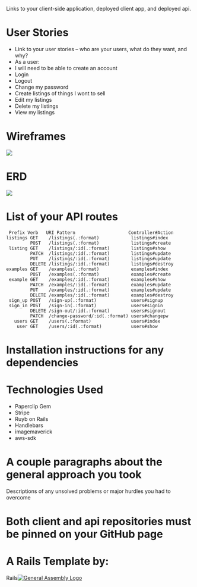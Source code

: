 Links to your client-side application, deployed client app, and deployed api.

# User Stories

- Link to your user stories – who are your users, what do they want, and why?
- As a user:
- I will need to be able to create an account
- Login
- Logout
- Change my password
- Create listings of things I wont to sell
- Edit my listings
- Delete my listings
- View my listings

# Wireframes
<img src="https://i.imgur.com/NvNd0ee.png" >
<!-- ![img](https://i.imgur.com/NvNd0ee.png) -->

# ERD

<!-- ![img](https://i.imgur.com/Fpg5eTh.png) -->
<img src="https://i.imgur.com/Fpg5eTh.png" >


# List of your API routes

```
 Prefix Verb   URI Pattern                    Controller#Action
listings GET    /listings(.:format)            listings#index
         POST   /listings(.:format)            listings#create
 listing GET    /listings/:id(.:format)        listings#show
         PATCH  /listings/:id(.:format)        listings#update
         PUT    /listings/:id(.:format)        listings#update
         DELETE /listings/:id(.:format)        listings#destroy
examples GET    /examples(.:format)            examples#index
         POST   /examples(.:format)            examples#create
 example GET    /examples/:id(.:format)        examples#show
         PATCH  /examples/:id(.:format)        examples#update
         PUT    /examples/:id(.:format)        examples#update
         DELETE /examples/:id(.:format)        examples#destroy
 sign_up POST   /sign-up(.:format)             users#signup
 sign_in POST   /sign-in(.:format)             users#signin
         DELETE /sign-out/:id(.:format)        users#signout
         PATCH  /change-password/:id(.:format) users#changepw
   users GET    /users(.:format)               users#index
    user GET    /users/:id(.:format)           users#show
  ```

# Installation instructions for any dependencies

# Technologies Used
- Paperclip Gem
- Stripe
- Ruyb on Rails
- Handlebars
- imagemaverick
- aws-sdk

# A couple paragraphs about the general approach you took
Descriptions of any unsolved problems or major hurdles you had to overcome

# Both client and api repositories must be pinned on your GitHub page

# A Rails Template by:
Rails[![General Assembly Logo](https://camo.githubusercontent.com/1a91b05b8f4d44b5bbfb83abac2b0996d8e26c92/687474703a2f2f692e696d6775722e636f6d2f6b6538555354712e706e67)](https://generalassemb.ly/education/web-development-immersive)
